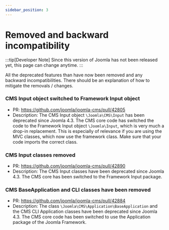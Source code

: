 ```yaml
---
sidebar_position: 3
---
```


# Removed and backward incompatibility

:::tip[Developer Note]
  Since this version of Joomla has not been released yet, this page can change anytime.
:::

All the deprecated features than have now been removed and any backward incompatibilities.
There should be an explanation of how to mitigate the removals / changes.

### CMS Input object switched to Framework Input object

- PR: https://github.com/joomla/joomla-cms/pull/42805
- Description: The CMS Input object `\Joomla\CMS\Input` has been deprecated since Joomla 4.3. The CMS core code has switched the code to the Framework Input object `\Joomla\Input`, which is very much a drop-in replacement. This is especially of relevance if you are using the MVC classes, which now use the framework class. Make sure that your code imports the correct class.

### CMS Input classes removed

- PR: https://github.com/joomla/joomla-cms/pull/42890
- Description: The CMS Input classes have been deprecated since Joomla 4.3. The CMS core has been switched to the Framework Input package.

### CMS BaseApplication and CLI classes have been removed

- PR: https://github.com/joomla/joomla-cms/pull/42884
- Description: The class `\Joomla\CMS\Application\BaseApplication` and the CMS CLI Application classes have been deprecated since Joomla 4.3. The CMS core code has been switched to use the Application package of the Joomla Framework.
